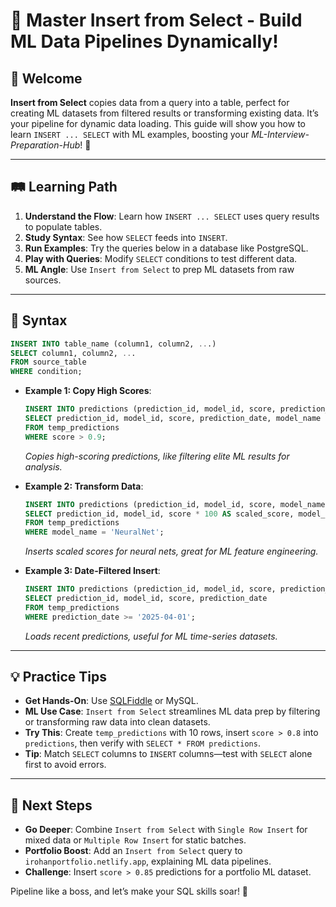 # 🎉 Master Insert from Select - Build ML Data Pipelines Dynamically!

## 🌟 Welcome

**Insert from Select** copies data from a query into a table, perfect for creating ML datasets from filtered results or transforming existing data. It’s your pipeline for dynamic data loading. This guide will show you how to learn `INSERT ... SELECT` with ML examples, boosting your *ML-Interview-Preparation-Hub*! 🚀

---

## 🛤️ Learning Path

1. **Understand the Flow**: Learn how `INSERT ... SELECT` uses query results to populate tables.
2. **Study Syntax**: See how `SELECT` feeds into `INSERT`.
3. **Run Examples**: Try the queries below in a database like PostgreSQL.
4. **Play with Queries**: Modify `SELECT` conditions to test different data.
5. **ML Angle**: Use `Insert from Select` to prep ML datasets from raw sources.

---

## 📜 Syntax

```sql
INSERT INTO table_name (column1, column2, ...)
SELECT column1, column2, ...
FROM source_table
WHERE condition;
```

- **Example 1: Copy High Scores**:
  ```sql
  INSERT INTO predictions (prediction_id, model_id, score, prediction_date, model_name)
  SELECT prediction_id, model_id, score, prediction_date, model_name
  FROM temp_predictions
  WHERE score > 0.9;
  ```
  *Copies high-scoring predictions, like filtering elite ML results for analysis.*

- **Example 2: Transform Data**:
  ```sql
  INSERT INTO predictions (prediction_id, model_id, score, model_name)
  SELECT prediction_id, model_id, score * 100 AS scaled_score, model_name
  FROM temp_predictions
  WHERE model_name = 'NeuralNet';
  ```
  *Inserts scaled scores for neural nets, great for ML feature engineering.*

- **Example 3: Date-Filtered Insert**:
  ```sql
  INSERT INTO predictions (prediction_id, model_id, score, prediction_date)
  SELECT prediction_id, model_id, score, prediction_date
  FROM temp_predictions
  WHERE prediction_date >= '2025-04-01';
  ```
  *Loads recent predictions, useful for ML time-series datasets.*

---

## 💡 Practice Tips

- **Get Hands-On**: Use [SQLFiddle](http://sqlfiddle.com) or MySQL.
- **ML Use Case**: `Insert from Select` streamlines ML data prep by filtering or transforming raw data into clean datasets.
- **Try This**: Create `temp_predictions` with 10 rows, insert `score > 0.8` into `predictions`, then verify with `SELECT * FROM predictions`.
- **Tip**: Match `SELECT` columns to `INSERT` columns—test with `SELECT` alone first to avoid errors.

---

## 🚀 Next Steps

- **Go Deeper**: Combine `Insert from Select` with `Single Row Insert` for mixed data or `Multiple Row Insert` for static batches.
- **Portfolio Boost**: Add an `Insert from Select` query to `irohanportfolio.netlify.app`, explaining ML data pipelines.
- **Challenge**: Insert `score > 0.85` predictions for a portfolio ML dataset.

Pipeline like a boss, and let’s make your SQL skills soar! 🌟